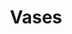 ---
layout: galerie
title: Vases
description: I love vases
image: assets/images/lise_vase.jpg
show_tile: true
pictures_type: vases
---